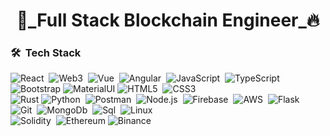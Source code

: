 <h1 align="center">
🎰_Full Stack Blockchain Engineer_🔥
</h1>

### 🛠 &nbsp;Tech Stack

![React](https://img.shields.io/badge/-React-05122A?style=flat&logo=react)&nbsp;
![Web3](https://img.shields.io/badge/-Web3-05122A?style=flat&logo=web3.js)&nbsp;
![Vue](https://img.shields.io/badge/-Vue-05122A?style=flat&logo=vue.js)&nbsp;
![Angular](https://img.shields.io/badge/-Angular-05122A?style=flat&logo=angular)&nbsp;
![JavaScript](https://img.shields.io/badge/-JavaScript-05122A?style=flat&logo=javascript)&nbsp;
![TypeScript](https://img.shields.io/badge/-TypeScript-05122A?style=flat&logo=TypeScript)&nbsp;
![Bootstrap](https://img.shields.io/badge/-Bootstrap-05122A?style=flat&logo=bootstrap&logoColor=563D7C)
![MaterialUI](https://img.shields.io/badge/-MaterialUI-05122A?style=flat-square&logo=material-UI)
![HTML5](https://img.shields.io/badge/-HTML5-05122A?style=flat&logo=HTML5)&nbsp;
![CSS3](https://img.shields.io/badge/-CSS3-05122A?style=flat&logo=CSS3&logoColor=1572B6)&nbsp;\
![Rust](https://img.shields.io/badge/-Rust-05122A?style=flat&logo=rust)
![Python](https://img.shields.io/badge/-Python-05122A?style=flat&logo=python)&nbsp;
![Postman](https://img.shields.io/badge/Postman-05122A?style=flat&logo=postman)&nbsp;
![Node.js](https://img.shields.io/badge/-Node.js-05122A?style=flat&logo=node.js)&nbsp;
![Firebase](https://img.shields.io/badge/Firebase-black?style=flat-square&logo=firebase)&nbsp;
![AWS](https://img.shields.io/badge/AWS-black?style=flat-square&logo=amazon)&nbsp;
![Flask](https://img.shields.io/badge/-Flask-05122A?style=flat&logo=flask)&nbsp;
![Git](https://img.shields.io/badge/-Git-05122A?style=flat&logo=git)&nbsp;
![MongoDb](https://img.shields.io/badge/MongoDB-05122A?style=flat-square&logo=mongodb)&nbsp;
![Sql](https://img.shields.io/badge/Sql-05122A?style=flat-square&logo=mysql)&nbsp;
![Linux](https://img.shields.io/badge/Linux-black?style=flat-square&logo=linux)\
![Solidity](https://img.shields.io/badge/-Solidity-05122A?style=flat&logo=Solidity)&nbsp;
![Ethereum](https://img.shields.io/badge/-Ethereum-05122A?style=flat&logo=Ethereum)
![Binance](https://img.shields.io/badge/-Binance-05122A?style=flat&logo=Binance)

</div>

